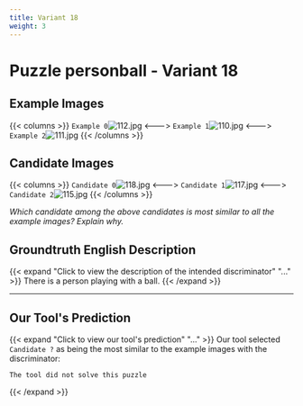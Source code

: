 ```yaml
---
title: Variant 18
weight: 3
---
```


# Puzzle personball - Variant 18

## Example Images
{{< columns >}}
`Example 0`![112.jpg](/natscene-data/images/112.jpg)
<--->
`Example 1`![110.jpg](/natscene-data/images/110.jpg)
<--->
`Example 2`![111.jpg](/natscene-data/images/111.jpg)
{{< /columns >}}

## Candidate Images
{{< columns >}}
`Candidate 0`![118.jpg](/natscene-data/images/118.jpg)
<--->
`Candidate 1`![117.jpg](/natscene-data/images/117.jpg)
<--->
`Candidate 2`![115.jpg](/natscene-data/images/115.jpg)
{{< /columns >}}

*Which candidate among the above candidates is most similar to all the example images? Explain why.*

## Groundtruth English Description

{{< expand "Click to view the description of the intended discriminator" "..." >}}
There is a person playing with a ball.
{{< /expand >}}

---



## Our Tool's Prediction

{{< expand "Click to view our tool's prediction" "..." >}}
Our tool selected `Candidate ?` as being the most similar to the example images with the discriminator:
```plaintext
The tool did not solve this puzzle
```
{{< /expand >}}
